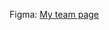 Figma: [My team page](https://www.figma.com/file/2oKUdqaHTnFyDPIZCwzt0s/My-team-page---Erika?type=design&node-id=0%3A1&mode=design&t=Lk4ZO8vfu4WRhspt-1)